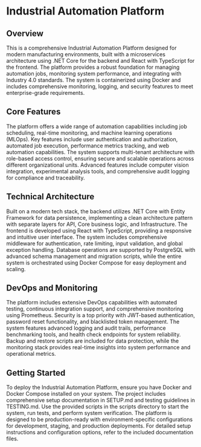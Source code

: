# Industrial Automation Platform

## Overview

This is a comprehensive Industrial Automation Platform designed for modern manufacturing environments, built with a microservices architecture using .NET Core for the backend and React with TypeScript for the frontend. The platform provides a robust foundation for managing automation jobs, monitoring system performance, and integrating with Industry 4.0 standards. The system is containerized using Docker and includes comprehensive monitoring, logging, and security features to meet enterprise-grade requirements.

## Core Features

The platform offers a wide range of automation capabilities including job scheduling, real-time monitoring, and machine learning operations (MLOps). Key features include user authentication and authorization, automated job execution, performance metrics tracking, and web automation capabilities. The system supports multi-tenant architecture with role-based access control, ensuring secure and scalable operations across different organizational units. Advanced features include computer vision integration, experimental analysis tools, and comprehensive audit logging for compliance and traceability.

## Technical Architecture

Built on a modern tech stack, the backend utilizes .NET Core with Entity Framework for data persistence, implementing a clean architecture pattern with separate layers for API, Core business logic, and Infrastructure. The frontend is developed using React with TypeScript, providing a responsive and intuitive user interface. The system includes comprehensive middleware for authentication, rate limiting, input validation, and global exception handling. Database operations are supported by PostgreSQL with advanced schema management and migration scripts, while the entire system is orchestrated using Docker Compose for easy deployment and scaling.

## DevOps and Monitoring

The platform includes extensive DevOps capabilities with automated testing, continuous integration support, and comprehensive monitoring using Prometheus. Security is a top priority with JWT-based authentication, password reset functionality, and blacklisted token management. The system features advanced logging and audit trails, performance benchmarking tools, and health check endpoints for system reliability. Backup and restore scripts are included for data protection, while the monitoring stack provides real-time insights into system performance and operational metrics.

## Getting Started

To deploy the Industrial Automation Platform, ensure you have Docker and Docker Compose installed on your system. The project includes comprehensive setup documentation in SETUP.md and testing guidelines in TESTING.md. Use the provided scripts in the scripts directory to start the system, run tests, and perform system verification. The platform is designed to be production-ready with environment-specific configurations for development, staging, and production deployments. For detailed setup instructions and configuration options, refer to the included documentation files.
